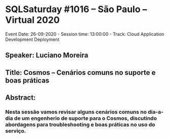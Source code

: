 # SQLSaturday #1016 – São Paulo – Virtual 2020
Event Date: 26-09-2020 - Session time: 13:00:00 - Track: Cloud Application Development  Deployment
## Speaker: Luciano Moreira
## Title: Cosmos – Cenários comuns no suporte e boas práticas
## Abstract:
### Nesta sessão vamos revisar alguns cenários comuns no dia-a-dia de um engenherio de suporte para o Cosmos, discutindo abordagens para troubleshooting e boas práticas no uso do serviço.
